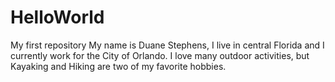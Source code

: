 # HelloWorld
My first repository
My name is Duane Stephens, I live in central Florida and I currently work for the City of Orlando.
I love many outdoor activities, but Kayaking and Hiking are two of my favorite hobbies.
